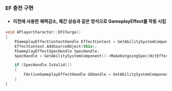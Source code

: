 ### EF 충전 구현
+ #### 이전에 사용한 체력감소, 체간 상승과 같은 방식으로 GameplayEffect를 작동 시킴

```cpp
void APlayerCharacter::EFCharge()
{
	FGameplayEffectContextHandle EffectContext = GetAbilitySystemComponent()->MakeEffectContext();
	EffectContext.AddSourceObject(this);
	FGameplayEffectSpecHandle SpecHandle;
	SpecHandle = GetAbilitySystemComponent()->MakeOutgoingSpec(HitEffects[3], 1, EffectContext);

	if (SpecHandle.IsValid())
	{
		FActiveGameplayEffectHandle GEHandle = GetAbilitySystemComponent()->ApplyGameplayEffectSpecToSelf(*SpecHandle.Data.Get());
	}
}
```
